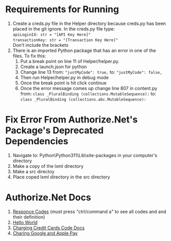 <!DOCTYPE html>
 <html lang="en-US">
  <body>

<h1>Requirements for Running</h1>

<ol>
 <li>Create a creds.py file in the Helper directory because creds.py has been placed in the git ignore. In the creds.py file type: <br /> <code>apiLoginId: str = "[API Key Here]"</code><br /><code>transactionKey: str = "[Transaction Key Here]"</code><br />Don't include the brackets</li>

 <li>There is an imported Python package that has an error in one of the files. To fix this:
  <ol>
   <li>Put a break point on line 11 of Helper/helper.py.</li>
   <li>Create a launch.json for python</li>
   <li>Change line 13 from: <code>"justMyCode": true,</code> to: <code>"justMyCode": false,</code>
   <li>Then run Helper/helper.py in debug mode</li>
   <li>Once the break point is hit click continue</li>
   <li>Once the error message comes up change line 807 in content.py from: <code>class _PluralBinding (collections.MutableSequence):</code> to: <code>class _PluralBinding (collections.abc.MutableSequence):</code></li>
  </ol>
 </li>
</ol>

<h1>Fix Error From Authorize.Net's Package's Deprecated Dependencies</h1>

<ol>
 <li>Navigate to: Python\Python311\Lib\site-packages in your computer's directory</li>
 <li>Make a copy of the lxml directory</li>
 <li>Make a src directoy</li>
 <li>Place coped lxml directory in the src directory</li>
</ol>

<h1>Authorize.Net Docs</h1>
<ol>
 <li><a href="https://developer.authorize.net/api/reference/features/errorandresponsecodes.html">Responce Codes</a> (must press "ctrl/command a" to see all codes and and their definition)</li>
 <li><a href="https://developer.authorize.net/hello_world/testing_guide.html">Hello World</a></li>
 <li><a href="https://developer.authorize.net/api/reference/index.html">Charging Credit Cards Code Docs</a></li>
 <li><a href="https://developer.authorize.net/api/reference/features/in-app.html">Charing Google and Apple Pay</a></li>

 </body>
</html>
